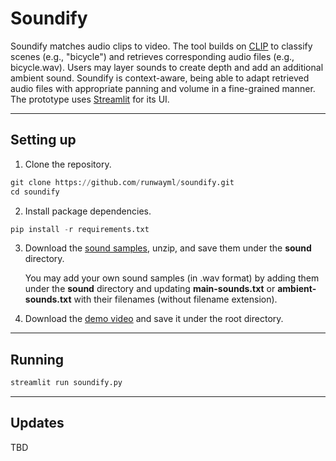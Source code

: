 # Soundify

Soundify matches audio clips to video. The tool builds on [CLIP](https://openai.com/blog/clip/) to classify scenes (e.g., "bicycle") and retrieves corresponding audio files (e.g., bicycle.wav). Users may layer sounds to create depth and add an additional ambient sound. Soundify is context-aware, being able to adapt retrieved audio files with appropriate panning and volume in a fine-grained manner. The prototype uses [Streamlit](https://streamlit.io/) for its UI.

---

## Setting up 

1.  Clone the repository.

```python
git clone https://github.com/runwayml/soundify.git
cd soundify
```

2.  Install package dependencies.

```python
pip install -r requirements.txt
```

3.  Download the [sound samples](https://drive.google.com/file/d/1Ag1bcTJgJIDn92afHja86zxGt_YDgUta/view?usp=sharing), unzip, and save them under the **sound** directory.

    You may add your own sound samples (in .wav format) by adding them under the **sound** directory and updating **main-sounds.txt** or **ambient-sounds.txt** with their filenames (without filename extension).

1.  Download the [demo video](https://drive.google.com/file/d/1zaqumFFkAavdAwO-pkgn_xUPiRgpz5iA/view?usp=sharing) and save it under the root directory.

---

## Running

```python
streamlit run soundify.py
```

---

## Updates

TBD
